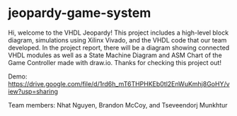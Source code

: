 # jeopardy-game-system

Hi, welcome to the VHDL Jeopardy! This project includes a high-level block diagram, simulations using Xilinx Vivado, and the VHDL code that our team developed. In the project report, there will be a diagram showing connected VHDL modules as well as a State Machine Diagram and ASM Chart of the Game Controller made with draw.io. Thanks for checking this project out!

Demo: https://drive.google.com/file/d/1rd6h_mT6THPHKEb0tl2EnWuKmhj8GoHY/view?usp=sharing

Team members: Nhat Nguyen, Brandon McCoy, and Tseveendorj Munkhtur
